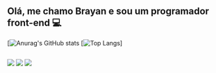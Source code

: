 ## Olá, me chamo Brayan e sou um programador front-end 💻

[![Anurag's GitHub stats](https://github-readme-stats.vercel.app/api?username=brayanmelo&show_icons=true&theme=github_dark)
[![Top Langs](https://github-readme-stats.vercel.app/api/top-langs/?username=brayanmelo&layout=compact&theme=github_dark&card_width=300)]

##

<div> 
  <a href="https://www.linkedin.com/in/brayanmelo/" target="_blank"><img src="https://img.shields.io/badge/-LinkedIn-%230077B5?style=for-the-badge&logo=linkedin&logoColor=white" target="_blank"></a> 
  <a href="https://www.instagram.com/brayanmeloo/" target="_blank"><img src="https://img.shields.io/badge/-Instagram-%23E4405F?style=for-the-badge&logo=instagram&logoColor=white" target="_blank"></a>
  <a href = "mailto:brayanmelos17@outlook.com"><img src="https://img.shields.io/badge/Microsoft_Outlook-0078D4?style=for-the-badge&logo=microsoft-outlook&logoColor=white" target="_blank"></a>

</div>

